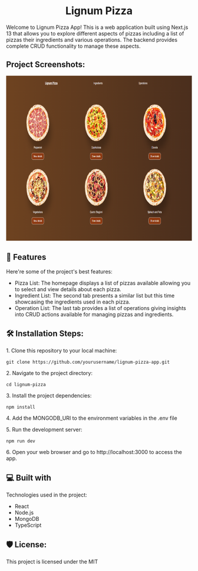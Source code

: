 <h1 align="center" id="title">Lignum Pizza</h1>

<p id="description">Welcome to Lignum Pizza App! This is a web application built using Next.js 13 that allows you to explore different aspects of pizzas including a list of pizzas their ingredients and various operations. The backend provides complete CRUD functionality to manage these aspects.</p>

<h2>Project Screenshots:</h2>

<img src="https://github.com/dans100/lignum-pizza/blob/main/public/assets/app_screen.png" alt="project-screenshot" width="813" height="447/">

  
  
<h2>🧐 Features</h2>

Here're some of the project's best features:

*   Pizza List: The homepage displays a list of pizzas available allowing you to select and view details about each pizza.
*   Ingredient List: The second tab presents a similar list but this time showcasing the ingredients used in each pizza.
*   Operation List: The last tab provides a list of operations giving insights into CRUD actions available for managing pizzas and ingredients.

<h2>🛠️ Installation Steps:</h2>

<p>1. Clone this repository to your local machine:</p>

```
git clone https://github.com/yourusername/lignum-pizza-app.git
```

<p>2. Navigate to the project directory:</p>

```
cd lignum-pizza
```

<p>3. Install the project dependencies:</p>

```
npm install
```

<p>4. Add the MONGODB_URI to the environment variables in the .env file</p>

<p>5. Run the development server:</p>

```
npm run dev
```

<p>6. Open your web browser and go to http://localhost:3000 to access the app.</p>

  
  
<h2>💻 Built with</h2>

Technologies used in the project:

*   React
*   Node.js
*   MongoDB
*   TypeScript

<h2>🛡️ License:</h2>

This project is licensed under the MIT
